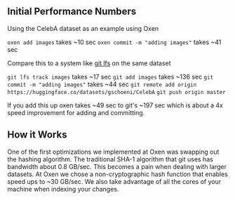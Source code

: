 ## Initial Performance Numbers

Using the CelebA dataset as an example using Oxen

`oxen add images` takes ~10 sec
`oxen commit -m "adding images"` takes ~41 sec

Compare this to a system like [git lfs](https://git-lfs.github.com/) on the same dataset

`git lfs track images` takes ~17 sec
`git add images` takes ~136 sec
`git commit -m "adding images"` takes ~44 sec
`git remote add origin https://huggingface.co/datasets/gschoeni/CelebA`
`git push origin master`

If you add this up oxen takes ~49 sec to git's ~197 sec which is about a 4x speed improvement for adding and committing.

## How it Works

One of the first optimizations we implemented at Oxen was swapping out the hashing algorithm. The traditional SHA-1 algorithm that git uses has bandwidth about 0.8 GB/sec. This becomes a pain when dealing with larger datasets. At Oxen we chose a non-cryptographic hash function that enables speed ups to ~30 GB/sec. We also take advantage of all the cores of your machine when indexing your changes.

